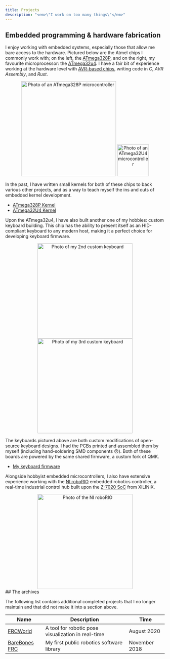 ```yaml
---
title: Projects
description: "<em>\"I work on too many things\"</em>"
---
```


## Embedded programming & hardware fabrication

I enjoy working with embedded systems, especially those that allow me bare access to the hardware. Pictured below are the Atmel chips I commonly work with; on the left, the [ATmega328P](https://en.wikipedia.org/wiki/ATmega328), and on the right, my favourite microprocessor: the [ATmega32u4](https://www.microchip.com/en-us/product/ATMEGA32U4). I have a fair bit of experience working at the hardware level with [AVR-based chips](https://en.wikipedia.org/wiki/AVR_microcontrollers), writing code in *C*, *AVR Assembly*, and *Rust*.

<div style="text-align:center;">
<img src="https://upload.wikimedia.org/wikipedia/commons/thumb/0/0c/ATMEGA328P-PU.jpg/640px-ATMEGA328P-PU.jpg" alt="Photo of an ATmega328P microcontroller" width="300">
<img src="https://www.microchip.com/content/dam/mchp/mrt-dam/ic-images/tqfp/44-lead-t4x/ATmega32U4-T4X-Regular.jpg" alt="Photo of an ATmega32U4 microcontroller" width="100">
</div>

In the past, I have written small kernels for both of these chips to back various other projects, and as a way to teach myself the ins and outs of embedded kernel development.

- [ATmega328P Kernel](https://github.com/Ewpratten/os328)
- [ATmega32U4 Kernel](https://github.com/Ewpratten/os32u4)

Upon the ATmega32u4, I have also built another one of my hobbies: custom keyboard building. This chip has the ability to present itself as an HID-compliant keyboard to any modern host, making it a perfect choice for developing keyboard firmware.

<div style="text-align:center;">
<img src="/images/projects/tg4x.jpg" alt="Photo of my 2nd custom keyboard" width="300">
<img src="/images/projects/kbdv3.jpeg" alt="Photo of my 3rd custom keyboard" width="300">
</div>

The keyboards pictured above are both custom modifications of open-source keyboard designs. I had the PCBs printed and assembled them by myself (including hand-soldering SMD components :cry:). Both of these boards are powered by the same shared firmware, a custom fork of QMK.

- [My keyboard firmware](https:/github.com/ewpratten/qmk_firmware)

Alongside hobbyist embedded microcontrollers, I also have extensive experience working with the [NI roboRIO](https://www.ni.com/en-ca/support/model.roborio.html) embedded robotics controller, a real-time industrial control hub built upon the [Z-7020 SoC](https://www.xilinx.com/products/silicon-devices/soc/zynq-7000.html) from XILINIX.

<div style="text-align:center;">
<img src="https://ni.scene7.com/is/image/ni/03251405?$ni-card-lg$" alt="Photo of the NI roboRIO" width="300">
</div>
## The archives

The following list contains additional completed projects that I no longer maintain and that did not make it into a section above.


| Name                                                       | Description                                                            | Time          |
|------------------------------------------------------------|------------------------------------------------------------------------|---------------|
| [FRCWorld](https://github.com/Ewpratten/frcworld)          | A tool for robotic pose visualization in real-time                     | August 2020   |
| [BareBones FRC](https://github.com/Ewpratten/barebonesFRC) | My first public robotics software library                              | November 2018 |
